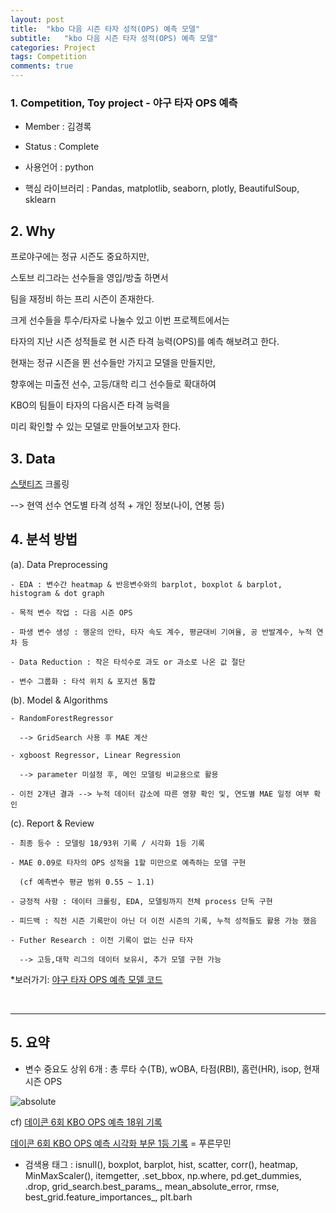 ```yaml
---
layout: post
title:  "kbo 다음 시즌 타자 성적(OPS) 예측 모델"
subtitle:   "kbo 다음 시즌 타자 성적(OPS) 예측 모델"
categories: Project
tags: Competition
comments: true
---
```


### 1. Competition, Toy project - 야구 타자 OPS 예측

  - Member : 김경록

  - Status : Complete

  - 사용언어 : python
  
  - 핵심 라이브러리 : Pandas, matplotlib, seaborn, plotly, BeautifulSoup, sklearn

## 2. Why

프로야구에는 정규 시즌도 중요하지만, 

스토브 리그라는 선수들을 영입/방출 하면서 

팀을 재정비 하는 프리 시즌이 존재한다.

크게 선수들을 투수/타자로 나눌수 있고 이번 프로젝트에서는 

타자의 지난 시즌 성적들로 현 시즌 타격 능력(OPS)를 예측 해보려고 한다.

현재는 정규 시즌을 뛴 선수들만 가지고 모델을 만들지만, 

향후에는 미출전 선수, 고등/대학 리그 선수들로 확대하여

KBO의 팀들이 타자의 다음시즌 타격 능력을 

미리 확인할 수 있는 모델로 만들어보고자 한다.

## 3. Data

[스탯티즈](http://www.statiz.co.kr/main.php) 크롤링

--> 현역 선수 연도별 타격 성적 + 개인 정보(나이, 연봉 등)

## 4. 분석 방법

 (a). Data Preprocessing
 
	- EDA : 변수간 heatmap & 반응변수와의 barplot, boxplot & barplot, histogram & dot graph
	
	- 목적 변수 작업 : 다음 시즌 OPS
	
	- 파생 변수 생성 : 행운의 안타, 타자 속도 계수, 평균대비 기여율, 공 반발계수, 누적 연차 등
	
	- Data Reduction : 작은 타석수로 과도 or 과소로 나온 값 절단
	
	- 변수 그룹화 : 타석 위치 & 포지션 통합
	
 (b). Model & Algorithms
 
	- RandomForestRegressor 
	
	  --> GridSearch 사용 후 MAE 계산
	
	- xgboost Regressor, Linear Regression 
	
	  --> parameter 미설정 후, 메인 모델링 비교용으로 활용
	
	- 이전 2개년 결과 --> 누적 데이터 감소에 따른 영향 확인 및, 연도별 MAE 일정 여부 확인
	
 (c). Report & Review
 
	- 최종 등수 : 모델링 18/93위 기록 / 시각화 1등 기록
	
	- MAE 0.09로 타자의 OPS 성적을 1할 미만으로 예측하는 모델 구현 
	
	  (cf 예측변수 평균 범위 0.55 ~ 1.1)
	
	- 긍정적 사항 : 데이터 크롤링, EDA, 모델링까지 전체 process 단독 구현
	
	- 피드백 : 직전 시즌 기록만이 아닌 더 이전 시즌의 기록, 누적 성적들도 활용 가능 했음
	
	- Futher Research : 이전 기록이 없는 신규 타자 
	
	  --> 고등,대학 리그의 데이터 보유시, 추가 모델 구현 가능
		
*보러가기: [야구 타자 OPS 예측 모델 코드](https://github.com/bluemumin/baseball_ops_predict/blob/master/korean_baseball_OPS_predict.ipynb)

<br/>

---------------------------------

## 5. 요약

- 변수 중요도 상위 6개 : 총 루타 수(TB), wOBA, 타점(RBI), 홈런(HR), isop, 현재 시즌 OPS

<img data-action="zoom" src='{{ "/assets/img/baseball/summary.jpg" | relative_url }}' alt='absolute'>

<br/>

cf)
[데이콘 6회 KBO OPS 예측 18위 기록](https://dacon.io/competitions/official/62540/leaderboard/)

[데이콘 6회 KBO OPS 예측 시각화 부문 1등 기록](https://dacon.io/competitions/official/235546/leaderboard/) = 푸른무민


- 검색용 태그 :  isnull(), boxplot, barplot, hist, scatter, corr(), heatmap, MinMaxScaler(), itemgetter, .set_bbox, np.where, pd.get_dummies, .drop, grid_search.best_params_, mean_absolute_error, rmse, best_grid.feature_importances_, plt.barh